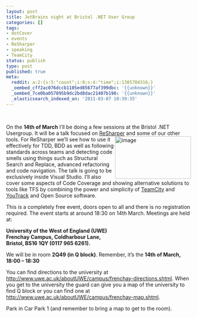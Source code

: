 ```yaml
---
layout: post
title: JetBrains night at Bristol .NET User Group
categories: []
tags:
- dotCover
- events
- ReSharper
- speaking
- TeamCity
status: publish
type: post
published: true
meta:
  reddit: a:2:{s:5:"count";i:0;s:4:"time";i:1385704316;}
  _oembed_cff2ac076dccb1105ed85677af399dbc: '{{unknown}}'
  _oembed_7ce0ba057895b9dc2bd8dac21407b198: '{{unknown}}'
  _elasticsearch_indexed_on: '2011-03-07 10:39:35'
---
```

<p>&nbsp;</p> <p>On the <strong>14th of March</strong> I’ll be doing a few sessions at the Bristol .NET Usergroup. It will be a talk focused on <a href="http://www.jetbrains.com/resharper">ReSharper</a> and some<a href="http://hhariri.files.wordpress.com/2011/03/image.png"><img style="border-bottom:0;border-left:0;display:inline;margin-left:0;border-top:0;margin-right:0;border-right:0;" title="image" border="0" alt="image" align="right" src="http://hhariri.files.wordpress.com/2011/03/image_thumb.png" width="207" height="116"></a> of our other tools. For ReSharper we’ll see how to use it effectively for TDD, BDD as well as following standards across teams and detecting code smells using things such as Structural Search and Replace, advanced refactoring and code navigation. The talk is going to be exclusively inside Visual Studio. I’ll also cover some aspects of Code Coverage and showing alternative solutions to tools like TFS by combining the power and simplicity of <a href="http://www.jetbrains.com/teamcity">TeamCity</a> and <a href="http://www.jetbrains.com/youtrack">YouTrack</a> and Open Source software. </p> <p>This is a completely free event, doors open to all and there is no registration required. The event starts at around 18:30 on 14th March. Meetings are held at:</p> <p><strong>University of the West of England (UWE) <br>Frenchay Campus, Coldharbour Lane, <br>Bristol, BS16 1QY (0117 965 6261). </strong></p> <p>We will be in room <strong>2Q49 (in Q block)</strong>. Remember, it’s the <strong>14th of March, 18:00 – 18:30</strong></p> <p>You can find directions to the university at <a href="http://www.uwe.ac.uk/aboutUWE/campus/frenchay-directions.shtml">http://www.uwe.ac.uk/aboutUWE/campus/frenchay-directions.shtml</a>. When you get to the university the guard can give you a map of the university to find Q block or you can find one at <a href="http://www.uwe.ac.uk/aboutUWE/campus/frenchay-map.shtml">http://www.uwe.ac.uk/aboutUWE/campus/frenchay-map.shtml</a>. </p> <p>Park in Car Park 1 (and remember to bring a map to get to the room).</p>
